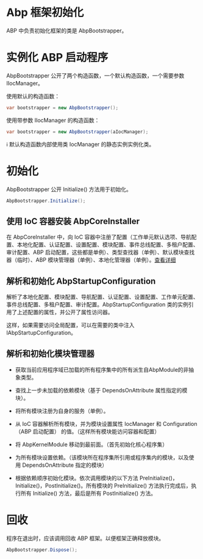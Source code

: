 # Abp 框架初始化

ABP 中负责初始化框架的类是 AbpBootstrapper。

# 实例化 ABP 启动程序

AbpBootstrapper 公开了两个构造函数，一个默认构造函数，一个需要参数 IIocManager。

使用默认的构造函数：

```csharp
var bootstrapper = new AbpBootstrapper();
```

使用带参数 IIocManager 的构造函数：

```csharp
var bootstrapper = new AbpBootstrapper(aIocManager);
```

:information_source: 默认构造函数内部使用类 IocManager 的静态实例实例化类。

# 初始化

AbpBootstrapper 公开 Initialize() 方法用于初始化。

```csharp
AbpBootstrapper.Initialize();
```

## 使用 IoC 容器安装 AbpCoreInstaller

在 AbpCoreInstaller 中，向 IoC 容器中注册了配置（工作单元默认选项、导航配置、本地化配置、认证配置、设置配置、模块配置、事件总线配置、多租户配置、审计配置、ABP 启动配置，这些都是单例）、类型查找器（单例）、默认模块查找器（临时）、ABP 模块管理器（单例）、本地化管理器（单例）。[查看详细](abpCoreInstaller.md)

## 解析和初始化 AbpStartupConfiguration

解析了本地化配置、模块配置、导航配置、认证配置、设置配置、工作单元配置、事件总线配置、多租户配置、审计配置。AbpStartupConfiguration 类的实例引用了上述配置的属性，并公开了属性访问器。

这样，如果需要访问全局配置，可以在需要的类中注入 IAbpStartupConfiguration。

## 解析和初始化模块管理器

* 获取当前应用程序域已加载的所有程序集中的所有派生自AbpModule的非抽象类型。

* 查找上一步未加载的依赖模块（基于 DependsOnAttribute 属性指定的模块）。

* 将所有模块注册为自身的服务（单例）。

* 从 IoC 容器解析所有模块，并为模块设置属性 IocManager 和 Configuration（ABP 启动配置） 的值。（这样所有模块能访问容器和配置）

* 将 AbpKernelModule 移动到最前面。（首先初始化核心程序集）

* 为所有模块设置依赖。（该模块所在程序集所引用或程序集内的模块，以及使用 DependsOnAttribute 指定的模块）

* 根据依赖顺序初始化模块。依次调用模块的以下方法 PreInitialize()，Initialize()，PostInitialize()。所有模块的 PreInitialize() 方法执行完成后，执行所有 Initialize() 方法，最后是所有 PostInitialize() 方法。

# 回收

程序在退出时，应该调用回收 ABP 框架。以便框架正确释放模块。

```csharp
AbpBootstrapper.Dispose();
```

